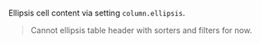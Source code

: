 Ellipsis cell content via setting `column.ellipsis`.

> Cannot ellipsis table header with sorters and filters for now.